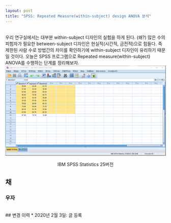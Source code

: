 ```yaml
---
layout: post
title: "SPSS: Repeated Measure(within-subject) design ANOVA 분석"
---
```

<br>
우리 연구실에서는 대부분 within-subject 디자인의 실험을 하게 된다. (왜?) 많은 수의 피험자가 필요한 between-subject 디자인은 현실적(시간적, 금전적)으로 힘들다. 즉 제한된 사람 수로 방법간의 차이를 확인하기에 within-subject 디자인이 유리하기 때문일 것이다. 오늘은 SPSS 프로그램으로 Repeated measure(within-subject) ANOVA를 수행하는 단계를 정리해보자.

<img src="/assets/RManova/SPSSoverview.PNG" width="700">
<p style='text-align:center'>IBM SPSS Statistics 25버전</p>

## 채

### 우자

<br>
## 변경 이력
* 2020년 2월 3일: 글 등록
